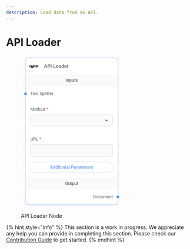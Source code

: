 ```yaml
---
description: Load data from an API.
---
```


# API Loader

<figure><img src="../../../.gitbook/assets/image--9---1---1---1---1---1---1-.png" alt="" width="273"><figcaption><p>API Loader Node</p></figcaption></figure>

{% hint style="info" %}
This section is a work in progress. We appreciate any help you can provide in completing this section. Please check our [Contribution Guide](../../../contributing/) to get started.
{% endhint %}
